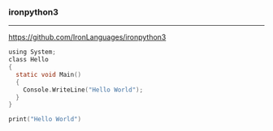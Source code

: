 ### ironpython3
---
https://github.com/IronLanguages/ironpython3

```c
using System;
class Hello
{
  static void Main()
  {
    Console.WriteLine("Hello World");
  }
}

print("Hello World")
```

```
```

```
```


